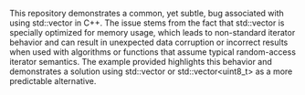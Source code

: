 This repository demonstrates a common, yet subtle, bug associated with using std::vector<bool> in C++.  The issue stems from the fact that std::vector<bool> is specially optimized for memory usage, which leads to non-standard iterator behavior and can result in unexpected data corruption or incorrect results when used with algorithms or functions that assume typical random-access iterator semantics. The example provided highlights this behavior and demonstrates a solution using std::vector<char> or std::vector<uint8_t> as a more predictable alternative.